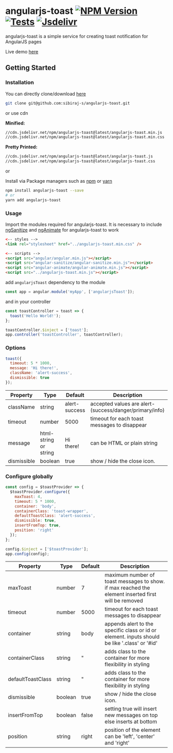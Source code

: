 # angularjs-toast [![NPM Version](https://img.shields.io/npm/v/angularjs-toast.svg)](https://www.npmjs.com/package/angularjs-toast) [![Tests](https://github.com/sibiraj-s/angularjs-toast/workflows/Tests/badge.svg)](https://github.com/sibiraj-s/angularjs-toast/actions) [![Jsdelivr](https://data.jsdelivr.com/v1/package/npm/angularjs-toast/badge?style=rounded)](https://www.jsdelivr.com/package/npm/angularjs-toast)

angularjs-toast is a simple service for creating toast notification for AngularJS pages

Live demo [here][demo]

## Getting Started

### Installation

You can directly clone/download [here][angularjs-toast]

```bash
git clone git@github.com:sibiraj-s/angularjs-toast.git
```

or use cdn

**Minified:**

```bash
//cdn.jsdelivr.net/npm/angularjs-toast@latest/angularjs-toast.min.js
//cdn.jsdelivr.net/npm/angularjs-toast@latest/angularjs-toast.min.css
```

**Pretty Printed:**

```bash
//cdn.jsdelivr.net/npm/angularjs-toast@latest/angularjs-toast.js
//cdn.jsdelivr.net/npm/angularjs-toast@latest/angularjs-toast.css
```

or

Install via Package managers such as [npm][npm] or [yarn][yarn]

```bash
npm install angularjs-toast --save
# or
yarn add angularjs-toast
```

### Usage

Import the modules required for angularjs-toast. It is necessary to include [ngSanitize][ngsanitize] and [ngAnimate][nganimate] for angularjs-toast to work

```html
<-- styles -->
<link rel="stylesheet" href="../angularjs-toast.min.css" />

<-- scripts -->
<script src="angular/angular.min.js"></script>
<script src="angular-sanitize/angular-sanitize.min.js"></script>
<script src="angular-animate/angular-animate.min.js"></script>
<script src="../angularjs-toast.min.js"></script>
```

add `angularjsToast` dependency to the module

```js
const app = angular.module('myApp', ['angularjsToast']);
```

and in your controller

```js
const toastController = toast => {
  toast('Hello World!');
};

toastController.$inject = ['toast'];
app.controller('toastController', toastController);
```

### Options

```js
toast({
  timeout: 5 * 1000,
  message: 'Hi there!',
  className: 'alert-success',
  dismissible: true
});
```

| Property    | Type                  | Default       | Description                                             |
| ----------- | --------------------- | ------------- | ------------------------------------------------------- |
| className   | string                | alert-success | accepted values are alert-(success/danger/primary/info) |
| timeout     | number                | 5000          | timeout for each toast messages to disappear            |
| message     | html-string or string | Hi there!     | can be HTML or plain string                             |
| dismissible | boolean               | true          | show / hide the close icon.                             |

### Configure globally

```js
const config = $toastProvider => {
  $toastProvider.configure({
    maxToast: 4,
    timeout: 5 * 1000,
    container: 'body',
    containerClass: 'toast-wrapper',
    defaultToastClass: 'alert-success',
    dismissible: true,
    insertFromTop: true,
    position: 'right'
  });
};

config.$inject = ['$toastProvider'];
app.config(config);
```

| Property          | Type    | Default | Description                                                                                         |
| ----------------- | ------- | ------- | --------------------------------------------------------------------------------------------------- |
| maxToast          | number  | 7       | maximum number of toast messages to show. if max reached the element inserted first will be removed |
| timeout           | number  | 5000    | timeout for each toast messages to disappear                                                        |
| container         | string  | body    | appends alert to the specific class or id or element. inputs should be like '.class' or '#id'       |
| containerClass    | string  | "       | adds class to the container for more flexibility in styling                                         |
| defaultToastClass | string  | "       | adds class to the container for more flexibility in styling                                         |
| dismissible       | boolean | true    | show / hide the close icon.                                                                         |
| insertFromTop     | boolean | false   | setting true will insert new messages on top else inserts at bottom                                 |
| position          | string  | right   | position of the element can be 'left', 'center' and 'right'                                         |

[nganimate]: https://docs.angularjs.org/api/ngAnimate
[ngsanitize]: https://docs.angularjs.org/api/ngSanitize
[npm]: https://www.npmjs.com/
[yarn]: https://yarnpkg.com/lang/en/
[github]: https://sibiraj-s.github.io/
[ngx-notifier]: https://github.com/sibiraj-s/ngx-notifier
[angularjs-toast]: https://github.com/sibiraj-s/angularjs-toast
[demo]: https://sibiraj-s.github.io/angularjs-toast/
